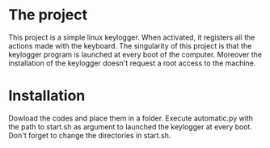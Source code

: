 # The project
This project is a simple linux keylogger. When activated, it registers all the actions made with the keyboard. The singularity of this project is that the keylogger program is launched at every boot of the computer. Moreover the installation of the keylogger doesn't request a root access to the machine.

# Installation
Dowload the codes and place them in a folder. Execute automatic.py with the path to start.sh as argument to launched the keylogger at every boot. Don't forget to change the directories in start.sh.
